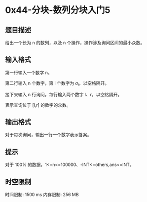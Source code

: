 # 0x44-分块-数列分块入门5

## 题目描述

给出一个长为 n 的数列，以及 n 个操作，操作涉及询问区间的最小众数。

## 输入格式

第一行输入一个数字 n。

第二行输入 n 个数字，第 i 个数字为 $a_i$，以空格隔开。

接下来输入 n 行询问，每行输入两个数字 l、r，以空格隔开。

表示查询位于 [l,r] 的数字的众数。

## 输出格式

对于每次询问，输出一行一个数字表示答案。



## 提示

对于 100% 的数据，1<=n<=100000、-INT<=others,ans<=INT。



## 时空限制

时间限制: 1500 ms
内存限制: 256 MB
